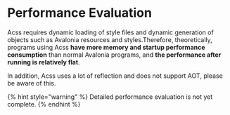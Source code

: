 # Performance Evaluation

Acss requires dynamic loading of style files and dynamic generation of objects such as Avalonia resources and styles.Therefore, theoretically, programs using Acss **have more memory and startup performance consumption** than normal Avalonia programs, and **the performance after running is relatively flat**.&#x20;

In addition, Acss uses a lot of reflection and does not support AOT, please be aware of this.

{% hint style="warning" %}
Detailed performance evaluation is not yet complete.
{% endhint %}
